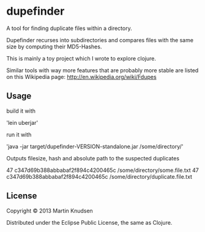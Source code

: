 # dupefinder

A tool for finding duplicate files within a directory.

Dupefinder recurses into subdirectories and compares files with the same size
by computing their MD5-Hashes.

This is mainly a toy project which I wrote to explore clojure.

Similar tools with way more features that are probably more stable are listed on this Wikipedia page: http://en.wikipedia.org/wiki/Fdupes

## Usage

build it with

'lein uberjar'

run it with

'java -jar target/dupefinder-VERSION-standalone.jar /some/directory/'

Outputs filesize, hash and absolute path to the suspected duplicates

47 	 c347d69b388abbabaf2f894c4200465c 	 /some/directory/some.file.txt
47 	 c347d69b388abbabaf2f894c4200465c 	 /some/directory/duplicate.file.txt

## License

Copyright © 2013 Martin Knudsen

Distributed under the Eclipse Public License, the same as Clojure.
